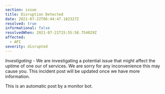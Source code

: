 ```yaml
---
section: issue
title: Disruption Detected
date: 2021-07-22T06:44:47.182327Z
resolved: true
informational: false
resolvedWhen: 2021-07-21T15:55:58.754029Z
affected:
  - API
severity: disrupted
---
```

*Investigating* - We are investigating a potential issue that might affect the uptime of one our of services. We are sorry for any inconvenience this may cause you. This incident post will be updated once we have more information.

This is an automatic post by a monitor bot.
        